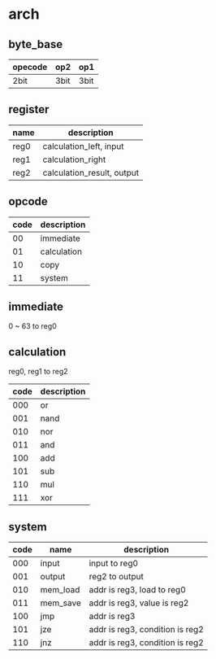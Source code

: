 # arch

## byte_base

|opecode|op2|op1|
|---|---|---|
|2bit|3bit|3bit|

## register

|name|description|
|---|---|
|reg0|calculation_left, input|
|reg1|calculation_right|
|reg2|calculation_result, output|

## opcode

|code|description|
|---|---|
|00|immediate|
|01|calculation|
|10|copy|
|11|system|

## immediate
0 ~ 63 to reg0

## calculation
reg0, reg1 to reg2

|code|description|
|---|---|
|000|or|
|001|nand|
|010|nor|
|011|and|
|100|add|
|101|sub|
|110|mul|
|111|xor|

## system

|code|name|description|
|---|---|---|
|000|input|input to reg0|
|001|output|reg2 to output|
|010|mem_load|addr is reg3, load to reg0|
|011|mem_save|addr is reg3, value is reg2|
|100|jmp|addr is reg3|
|101|jze|addr is reg3, condition is reg2|
|110|jnz|addr is reg3, condition is reg2|